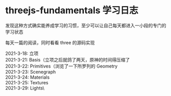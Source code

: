 # threejs-fundamentals 学习日志

发现这种方式确实能养成学习的习惯，至少可以让自己每天都进入一小段的专门的学习状态

每天一篇的阅读，同时看看 three 的源码实现

2021-3-18: 立项\
2021-3-21: Basis（立项之后就鸽了两天，原神的时间得压缩了\
2021-3-22: Primitives（浏览了一下所罗列的 Geometry\
2021-3-23: Scenegraph\
2021-3-24: Materials\
2021-3-25: Textures\
2021-3-29: Lights\
